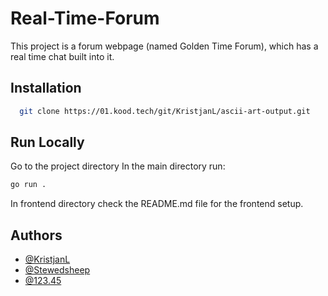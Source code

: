 # Real-Time-Forum

This project is a forum webpage (named Golden Time Forum), which has a real time chat built into it.


## Installation


```bash
  git clone https://01.kood.tech/git/KristjanL/ascii-art-output.git
```
    
## Run Locally

Go to the project directory
In the main directory run:
```bash
go run .
```

In frontend directory check the README.md file for the frontend setup.

## Authors

- [@KristjanL](https://01.kood.tech/git/KristjanL)
- [@Stewedsheep](https://01.kood.tech/git/Stewedsheep)
- [@123.45](https://01.kood.tech/git/123.45)
